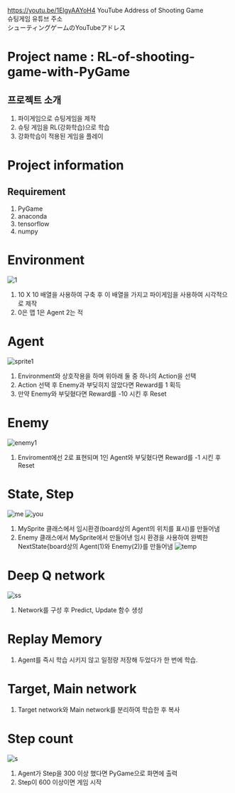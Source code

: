 https://youtu.be/1ElgyAAYoH4 
YouTube Address of Shooting Game   
슈팅게임 유튜브 주소   
シューティングゲームのYouTubeアドレス

Project name : RL-of-shooting-game-with-PyGame
=============
## 프로젝트 소개
1. 파이게임으로 슈팅게임을 제작
2. 슈팅 게임을 RL(강화학습)으로 학습
3. 강화학습이 적용된 게임을 플레이

# Project information
## Requirement
1. PyGame
2. anaconda
3. tensorflow
4. numpy

# Environment
![1](https://user-images.githubusercontent.com/55978194/84865962-0b652000-b0b4-11ea-94d9-1e5f6f18d941.png)
1. 10 X 10 배열을 사용하여 구축 후 이 배열을 가지고 파이게임을 사용하여 시각적으로 제작
2. 0은 맵 1은 Agent 2는 적

# Agent
![sprite1](https://user-images.githubusercontent.com/55978194/84870916-dc05e180-b0ba-11ea-8329-0762be789882.png)
1. Environment와 상호작용을 하며 위아래 둘 중 하나의 Action을 선택
2. Action 선택 후 Enemy과 부딪히지 않았다면 Reward를 1 획득
3. 만약 Enemy와 부딪혔다면 Reward를 -10 시킨 후 Reset

# Enemy 
![enemy1](https://user-images.githubusercontent.com/55978194/84871944-26d42900-b0bc-11ea-9339-ce9ddcd60064.png)
1. Enviroment에선 2로 표현되며 1인 Agent와 부딪혔다면 Reward를 -1 시킨 후 Reset

# State, Step
![me](https://user-images.githubusercontent.com/55978194/84872705-3011c580-b0bd-11ea-8f35-6fe8cbefac4c.png) ![you](https://user-images.githubusercontent.com/55978194/84873052-9bf42e00-b0bd-11ea-8ce1-c7dca765a945.png)
1. MySprite 클래스에서 임시환경(board상의 Agent의 위치를 표시)를 만들어냄
2. Enemy 클래스에서 MySprite에서 만들어낸 임시 환경을 사용하여 완벽한 NextState{board상의 Agent(1)와 Enemy(2)}를 만들어냄
![temp](https://user-images.githubusercontent.com/55978194/84873200-dc53ac00-b0bd-11ea-98bf-feed537a8dcb.png)

# Deep Q network
![ss](https://user-images.githubusercontent.com/55978194/84881793-50e01800-b0c9-11ea-9d72-e6ba3aa60383.png)
1. Network를 구성 후 Predict, Update 함수 생성

# Replay Memory
1. Agent를 즉시 학습 시키지 않고 일정량 저장해 두었다가 한 번에 학습.

# Target, Main network
1. Target network와 Main network를 분리하여 학습한 후 복사

# Step count
![s](https://user-images.githubusercontent.com/55978194/84881456-d7482a00-b0c8-11ea-8d77-62337c35ff88.png)
1. Agent가 Step을 300 이상 했다면 PyGame으로 화면에 출력 
2. Step이 600 이상이면 게임 시작
